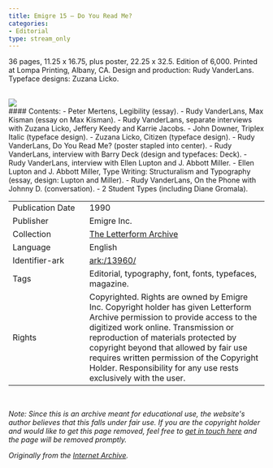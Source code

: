 ```yaml
---
title: Emigre 15 – Do You Read Me?
categories:
- Editorial
type: stream_only
---
```

36 pages, 11.25 x 16.75, plus poster, 22.25 x 32.5. Edition of 6,000. Printed at Lompa Printing, Albany, CA. Design and production: Rudy VanderLans. Typeface designs: Zuzana Licko.
<!-- more -->
<br>
<a href="https://archive.org/details/LFAEmigre0015"><img src="https://archive.org/download/LFAEmigre0015/LFA_Emigre_0015_001.jpg "></a>
<br>
#### Contents:
- Peter Mertens, Legibility (essay).
- Rudy VanderLans, Max Kisman (essay on Max Kisman).
- Rudy VanderLans, separate interviews with Zuzana Licko, Jeffery Keedy and Karrie Jacobs.
- John Downer, Triplex Italic (typeface design).
- Zuzana Licko, Citizen (typeface design).
- Rudy VanderLans, Do You Read Me? (poster stapled into center).
- Rudy VanderLans, interview with Barry Deck (design and typefaces: Deck).
- Rudy VanderLans, interview with Ellen Lupton and J. Abbott Miller.
- Ellen Lupton and J. Abbott Miller, Type Writing: Structuralism and Typography (essay, design: Lupton and Miller).
- Rudy VanderLans, On the Phone with Johnny D. (conversation).
- 2 Student Types (including Diane Gromala).

<table>
  <tr>
    <td style="width:30%">Publication Date</td>
    <td>1990</td>
  </tr>
  <tr>
    <td style="width:30%">Publisher</td>
    <td>Emigre Inc.</td>
  </tr>
  <tr>
    <td style="width:30%">Collection</td>
    <td><a href="https://letterformarchive.org">The Letterform Archive</a></td>
  </tr>
  <tr>
    <td style="width:30%">Language</td>
    <td>English</td>
  </tr>
  <tr>
    <td style="width:30%">Identifier-ark</td>
    <td><a href="https://archive.org/details/LFAEmigre0015">ark:/13960/</a></td>
  </tr>
  <tr>
    <td style="width:30%">Tags</td>
    <td>Editorial, typography, font, fonts, typefaces, magazine.</td>
  </tr>
  <tr>
    <td style="width:30%">Rights</td>
    <td>Copyrighted. Rights are owned by Emigre Inc. Copyright holder has given Letterform Archive permission to provide access to the digitized work online. Transmission or reproduction of materials protected by copyright beyond that allowed by fair use requires written permission of the Copyright Holder. Responsibility for any use rests exclusively with the user.</td>
  </tr>
</table>
<br>

_Note: Since this is an archive meant for educational use, the website's author believes that this falls under fair use. If you are the copyright holder and would like to get this page removed, feel free to [get in touch here](https://marier.design/about) and the page will be removed promptly._

_Originally from the [Internet Archive](https://archive.org/details/LFAEmigre0015/)._
